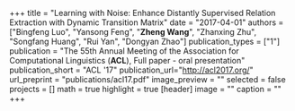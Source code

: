+++
title = "Learning with Noise: Enhance Distantly Supervised Relation Extraction with Dynamic Transition Matrix"
date = "2017-04-01"
authors = ["Bingfeng Luo", "Yansong Feng", "**Zheng Wang**", "Zhanxing Zhu", "Songfang Huang", "Rui Yan", "Dongyan Zhao"]
publication_types = ["1"]
publication = "The 55th Annual Meeting of the Association for Computational Linguistics (**ACL**), Full paper - oral presentation"
publication_short = "ACL '17"
publication_url="http://acl2017.org/"
url_preprint = "publications/acl17.pdf"
image_preview = ""
selected = false
projects = []
math = true
highlight = true
[header]
image = ""
caption = ""
+++

